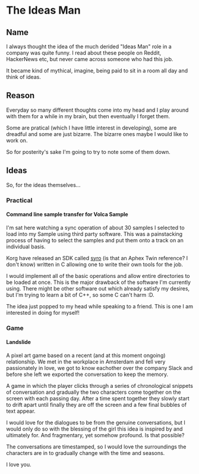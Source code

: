 # The Ideas Man

## Name
I always thought the idea of the much derided "Ideas Man" role in a company was quite funny. I read about these people on Reddit, HackerNews etc, but never came across someone who had this job. 

It became kind of mythical, imagine, being paid to sit in a room all day and think of ideas. 

## Reason 
Everyday so many different thoughts come into my head and I play around with them for a while in my brain, but then eventually I forget them. 

Some are pratical (which I have little interest in developing), some are dreadful and some are just bizarre. The bizarre ones maybe I would like to work on. 

So for posterity's sake I'm going to try to note some of them down.

## Ideas
So, for the ideas themselves...

### Practical
#### Command line sample transfer for Volca Sample
I'm sat here watching a sync operation of about 30 samples I selected to load into my Sample using third party software.
This was a painstacking process of having to select the samples and put them onto a track on an individual basis. 

Korg have released an SDK called [syro](https://github.com/korginc/volcasample) (is that an Aphex Twin reference? I don't know) written in C allowing one to write their own tools for the job.

I would implement all of the basic operations and allow entire directories to be loaded at once. This is the major drawback of the software I'm currently using. There might be other software out which already satisfy my desires, but I'm  trying to learn a bit of C++, so some C can't harm :D.

The idea just popped to my head while speaking to a friend. This is one I am interested in doing for myself!

### Game
#### Landslide
A pixel art game based on a recent (and at this moment ongoing) relationship. We met in the workplace in Amsterdam and fell very passionately in love, we got to know eachother over the company Slack and before she left we exported the conversation to keep the memory. 

A game in which the player clicks through a series of chronological snippets of conversation and gradually the two characters come together on the screen with each passing day. After a time spent together they slowly start to drift apart until finally they are off the screen and a few final bubbles of text appear.

I would love for the dialogues to be from the genuine conversations, but I would only do so with the blessing of the girl this idea is inspired by and ultimately for. And fragmentary, yet somehow profound. Is that possible? 

The conversations are timestamped, so I would love the surroundings the characters are in to gradually change with the time and seasons. 

I love you.
